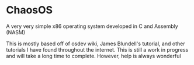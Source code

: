 # ChaosOS
A very very simple x86 operating system developed in C and Assembly (NASM)

This is mostly based off of osdev wiki, James Blundell's tutorial, and other tutorials I have found throughout the internet.
This is still a work in progress and will take a long time to complete. However, help is always wonderful
